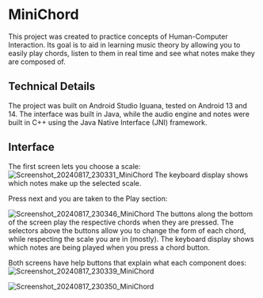 # MiniChord
This project was created to practice concepts of Human-Computer Interaction. Its goal is to aid in learning music theory by allowing you to easily play chords, listen to them in real time and see what notes make they are composed of.

## Technical Details
The project was built on Android Studio Iguana, tested on Android 13 and 14. The interface was built in Java, while the audio engine and notes were built in C++ using the Java Native Interface (JNI) framework.

## Interface
The first screen lets you choose a scale:
![Screenshot_20240817_230331_MiniChord](https://github.com/user-attachments/assets/2a5e0dde-adca-497d-b412-83f36b330d42)
The keyboard display shows which notes make up the selected scale.

Press next and you are taken to the Play section:

![Screenshot_20240817_230346_MiniChord](https://github.com/user-attachments/assets/ae8cfea8-a752-4c07-96ac-0be179b30d36)
The buttons along the bottom of the screen play the respective chords when they are pressed. The selectors above the buttons allow you to change the form of each chord, while respecting the scale you are in (mostly). The keyboard display shows which notes are being played when you press a chord button.

Both screens have help buttons that explain what each component does:
![Screenshot_20240817_230339_MiniChord](https://github.com/user-attachments/assets/bff90a6e-edc0-4587-ab83-d7d279def18b)

![Screenshot_20240817_230350_MiniChord](https://github.com/user-attachments/assets/4c2f4800-c30e-4d20-baed-61a73b4bfcca)

